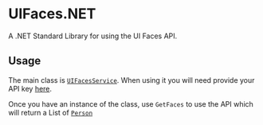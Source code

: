 # UIFaces.NET
A .NET Standard Library for using the UI Faces API.

## Usage
The main class is [`UIFacesService`](https://github.com/niels9001/UIFaces.NET/blob/master/UIFaces.NET/Services/UIFacesService.cs). When using it you will need provide your API key [here](https://uifaces.co/api-docs).

Once you have an instance of the class, use `GetFaces` to use the API which will return a List of [`Person`](https://github.com/amweiss/dark-sky-core/blob/master/src/DarkSkyCore/Services/DarkSkyService.cs)
